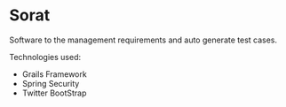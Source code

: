 # Sorat

Software to the management requirements and auto generate test cases.


Technologies used:
  - Grails Framework
  - Spring Security
  - Twitter BootStrap
